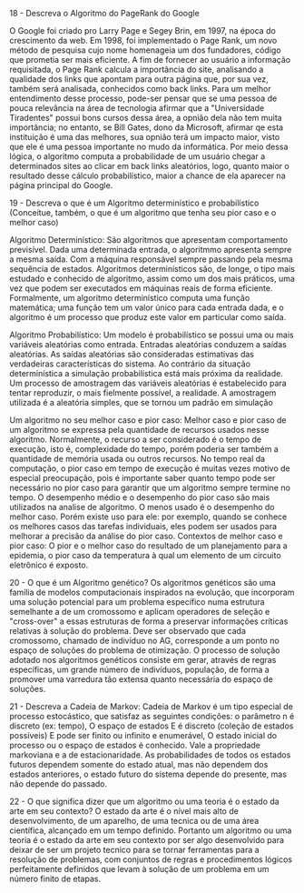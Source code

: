 18 - Descreva o Algoritmo do PageRank do Google

  O Google foi criado pro Larry Page e Segey Brin, em 1997, na época do crescimento da web. Em 1998, foi implementado o Page Rank, um novo método de pesquisa cujo nome homenageia um dos fundadores, código que prometia ser mais eficiente.
  A fim de fornecer ao usuário a informação requisitada, o Page Rank calcula a importância do site,  analisando a qualidade dos links que apontam para outra página que, por sua vez, também será analisada, conhecidos como back links.
Para um melhor entendimento desse processo, pode-ser pensar que se uma pessoa de pouca relevância na área de tecnologia afirmar que a "Universidade Tiradentes" possui bons cursos dessa área, a opnião dela não tem muita importância; no entanto, se Bill Gates, dono da Microsoft, afirmar qe esta instituição é uma das melhores, sua opnião terá um impacto maior, visto que ele é uma pessoa importante no mudo da informática.
  Por meio dessa lógica, o algoritmo computa a probabilidade de um usuário chegar a determinados sites ao clicar em back links aleatórios, logo, quanto maior o resultado desse cálculo probabilístico, maior a chance de ela aparecer na página principal do Google.
  
19 - Descreva o que é um Algoritmo determinístico e probabilístico (Conceitue, também, o que é um algoritmo que tenha seu pior caso e o melhor caso)

   Algoritmo Determinístico: 
   São algoritmos que apresentam comportamento previsível. Dada uma determinada entrada, o algoritmmo apresenta sempre a mesma  saída. Com a máquina responsável sempre passando pela mesma sequência de estados. Algoritmos determinísticos são, de longe, o tipo mais estudado e conhecido de algoritmo, assim como um dos mais práticos, uma vez que podem ser executados em máquinas reais de forma eficiente. Formalmente, um algoritmo determinístico computa uma função matemática; uma função tem um valor único para cada entrada dada, e o algoritmo é um processo que produz este valor em particular como saída.
   
   
   Algoritmo Probabilístico:
   Um modelo é probabilístico se possui uma ou mais variáveis aleatórias como entrada. Entradas aleatórias conduzem a saídas aleatórias. As saídas aleatórias são consideradas estimativas das verdadeiras características do sistema. Ao contrário da situação
determinística a simulação probabilística
está mais próxima da realidade. Um
processo de amostragem das variáveis
aleatórias é estabelecido para tentar
reproduzir, o mais fielmente possível, a
realidade. A amostragem utilizada é a
aleatória simples, que se tornou um
padrão em simulação

Um algoritmo no seu melhor caso e pior caso:
Melhor caso e pior caso de um algoritmo se expressa pela quantidade de recursos usados nesse algoritmo. Normalmente, o recurso a ser considerado é o tempo de execução, isto é, complexidade do tempo, porém poderia ser também a quantidade de memória usada ou outros recursos.
No tempo real da computação, o pior caso em tempo de execução é muitas vezes motivo de especial preocupação, pois é importante saber quanto tempo pode ser necessário no pior caso para garantir que um algoritmo sempre termine no tempo.
O desempenho médio e o desempenho do pior caso são mais utilizados na analise de algoritmo. O menos usado é o desempenho do melhor caso. Porém existe uso para ele: por exemplo, quando se conhece os melhores casos  das tarefas individuais, eles podem ser usados para melhorar a precisão da análise do pior caso.
Contextos de melhor caso e pior caso: O pior e o melhor caso do resultado de um planejamento para a epidemia, o pior caso da temperatura à qual um elemento de um circuito eletrônico é exposto.

20 - O que é um Algoritmo genético?
Os algoritmos genéticos são uma família de modelos computacionais inspirados na evolução, que incorporam uma solução potencial para um problema específico numa estrutura semelhante a de um cromossomo e aplicam operadores de seleção e "cross-over" a essas estruturas de forma a preservar informações críticas relativas à solução do problema.
Deve ser observado que cada cromossomo, chamado de indivíduo no AG, corresponde a um ponto no espaço de soluções do problema de otimização. O processo de solução adotado nos algoritmos genéticos consiste em gerar, através de regras específicas, um grande número de indivíduos,  população, de forma a promover uma varredura tão extensa quanto necessária do espaço de soluções.

21 - Descreva a Cadeia de Markov:
Cadeia de Markov é um tipo especial de processo estocástico, que satisfaz as seguintes condições: o parâmetro n é discreto (ex: tempo), O espaço de estados E é discreto (coleção de estados possíveis) E pode ser finito ou infinito e enumerável, O estado inicial do processo ou o espaço de estados é conhecido. Vale a propriedade markoviana e a de estacionaridade.
As probabilidades de todos os estados futuros dependem somente do estado atual, mas não dependem dos estados anteriores, o estado futuro do sistema depende do presente, mas não depende do passado.

22 - O que significa dizer que um algoritmo ou uma teoria é o estado da arte em seu contexto?
O estado da arte é o nível mais alto de desenvolvimento, de um aparelho, de uma tecnica ou de uma área científica, alcançado em um tempo definido. Portanto um algoritmo ou uma teoria é o estado da arte em seu contexto por ser algo desenvolvido para deixar de ser um projeto tecnico para se tornar ferramentas para a resolução de problemas, com conjuntos de regras e procedimentos lógicos perfeitamente definidos que levam à solução de um problema em um número finito de etapas.
